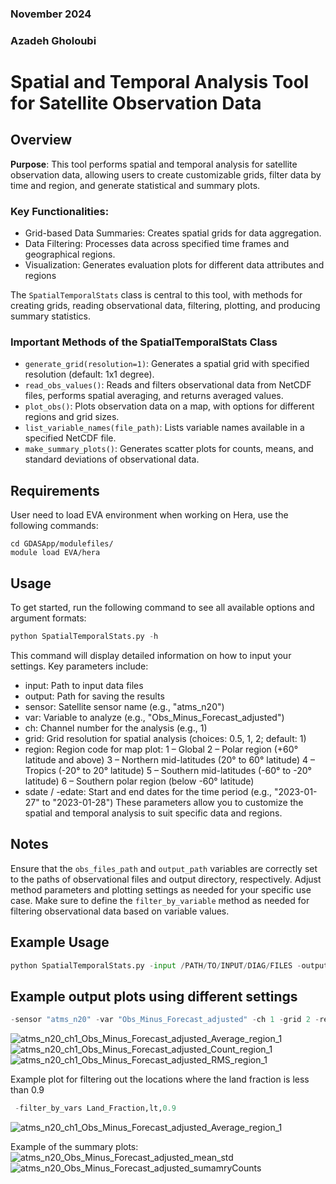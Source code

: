 ### November 2024
### Azadeh Gholoubi
# Spatial and Temporal Analysis Tool for Satellite Observation Data

## Overview
**Purpose**:  This tool performs spatial and temporal analysis for satellite observation data, allowing users to create customizable grids, filter data by time and region, and generate statistical and summary plots.

### Key Functionalities:
- Grid-based Data Summaries: Creates spatial grids for data aggregation.
- Data Filtering: Processes data across specified time frames and geographical regions.
- Visualization: Generates evaluation plots for different data attributes and regions

The `SpatialTemporalStats` class is central to this tool, with methods for creating grids, reading observational data, filtering, plotting, and producing summary statistics.

### Important Methods of the SpatialTemporalStats Class
- `generate_grid(resolution=1)`: Generates a spatial grid with specified resolution (default: 1x1 degree).
- `read_obs_values()`:  Reads and filters observational data from NetCDF files, performs spatial averaging, and returns averaged values.
- `plot_obs()`: Plots observation data on a map, with options for different regions and grid sizes.
- `list_variable_names(file_path)`: Lists variable names available in a specified NetCDF file.
- `make_summary_plots()`: Generates scatter plots for counts, means, and standard deviations of observational data.

## Requirements
User need to load EVA environment when working on Hera, use the following commands:
```
cd GDASApp/modulefiles/
module load EVA/hera

```

## Usage
To get started, run the following command to see all available options and argument formats:
```python
python SpatialTemporalStats.py -h
```
This command will display detailed information on how to input your settings. Key parameters include:

- input: Path to input data files
- output: Path for saving the results
- sensor: Satellite sensor name (e.g., "atms_n20")
- var: Variable to analyze (e.g., "Obs_Minus_Forecast_adjusted")
- ch: Channel number for the analysis (e.g., 1)
- grid: Grid resolution for spatial analysis (choices: 0.5, 1, 2; default: 1)
- region: Region code for map plot:
1 – Global
2 – Polar region (+60° latitude and above)
3 – Northern mid-latitudes (20° to 60° latitude)
4 – Tropics (-20° to 20° latitude)
5 – Southern mid-latitudes (-60° to -20° latitude)
6 – Southern polar region (below -60° latitude)
- sdate / -edate: Start and end dates for the time period (e.g., "2023-01-27" to "2023-01-28")
These parameters allow you to customize the spatial and temporal analysis to suit specific data and regions.

   

 ## Notes
 Ensure that the `obs_files_path` and `output_path` variables are correctly set to the paths of observational files and output directory, respectively.
 Adjust method parameters and plotting settings as needed for your specific use case.
 Make sure to define the `filter_by_variable` method as needed for filtering observational data based on variable values.

## Example Usage

```python
python SpatialTemporalStats.py -input /PATH/TO/INPUT/DIAG/FILES -output ./Results -sensor "atms_n20" -var "Obs_Minus_Forecast_adjusted" -ch 1 -grid 2 -region 1 -sdate "2023-01-27" -edate "2023-01-28"
```

## Example output plots using different settings
```python
-sensor "atms_n20" -var "Obs_Minus_Forecast_adjusted" -ch 1 -grid 2 -region 1 -sdate "2023-01-27" -edate "2023-01-28"
```
![atms_n20_ch1_Obs_Minus_Forecast_adjusted_Average_region_1](https://github.com/user-attachments/assets/e0ddcf64-8ce1-4175-b646-71d1d38ec3d4)
![atms_n20_ch1_Obs_Minus_Forecast_adjusted_Count_region_1](https://github.com/user-attachments/assets/a33dd6c4-bfb0-4ae9-a46d-02086f7dc960)
![atms_n20_ch1_Obs_Minus_Forecast_adjusted_RMS_region_1](https://github.com/user-attachments/assets/f9b34e74-7511-464d-a27d-82f08cfa5c6b)


Example plot for filtering out the locations where the land fraction is less than 0.9
```python
 -filter_by_vars Land_Fraction,lt,0.9
```
![atms_n20_ch1_Obs_Minus_Forecast_adjusted_Average_region_1](https://github.com/user-attachments/assets/bc6b7215-9d26-41c8-b51d-0f51d42238c3)

Example of the summary plots:
![atms_n20_Obs_Minus_Forecast_adjusted_mean_std](https://github.com/user-attachments/assets/99b09315-1faa-4fd1-9c26-e7b591dba2fc)
![atms_n20_Obs_Minus_Forecast_adjusted_sumamryCounts](https://github.com/user-attachments/assets/449cd174-f50d-4521-ab9f-e0d4b6f5ad9b)








